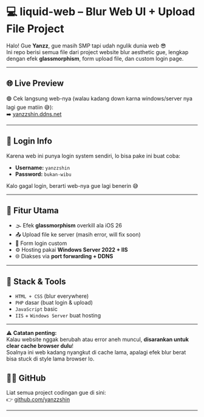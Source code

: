 # 💻 liquid-web – Blur Web UI + Upload File Project

Halo! Gue **Yanzz**, gue masih SMP tapi udah ngulik dunia web 😎  
Ini repo berisi semua file dari project website blur aesthetic gue, lengkap dengan efek **glassmorphism**, form upload file, dan custom login page.

---

## 🌐 Live Preview
🟢 Cek langsung web-nya (walau kadang down karna windows/server nya lagi gue matiin 😅):  
➡️ [yanzzshin.ddns.net](yanzzshin.ddns.net)

---

## 🔐 Login Info
Karena web ini punya login system sendiri, lo bisa pake ini buat coba:
- **Username:** `yanzzshin`
- **Password:** `bukan-wibu`

Kalo gagal login, berarti web-nya gue lagi benerin 😅

---

## 📁 Fitur Utama
- 🌫️ Efek **glassmorphism** overkill ala iOS 26
- 📤 Upload file ke server (masih error, will fix soon)
- 🔐 Form login custom
- ⚙️ Hosting pakai **Windows Server 2022 + IIS**
- 🌐 Diakses via **port forwarding + DDNS**

---

## 🧠 Stack & Tools
- `HTML + CSS` (blur everywhere)
- `PHP` dasar (buat login & upload)
- `JavaScript` basic
- `IIS` + `Windows Server` buat hosting

---

⚠️ **Catatan penting:**  
Kalau website nggak berubah atau error aneh muncul, **disarankan untuk clear cache browser dulu**!  
Soalnya ini web kadang nyangkut di cache lama, apalagi efek blur berat bisa stuck di style lama browser lo.

## 👨‍💻 GitHub
Liat semua project codingan gue di sini:  
👉 [github.com/yanzzshin](https://github.com/yanzzshin)

---

